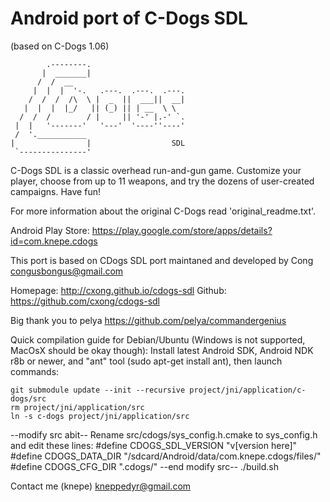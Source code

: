 Android port of C-Dogs SDL
========================

(based on C-Dogs 1.06)

            .--------.
           |  _______|
          /  /  __
         |  |  |  '-.   .---.  .---.  .---.
        /  /  /  /\  \ |  _  ||  ___||  __|
       |  |  |  |_/   || (_) || | __  \ \
      /  /  /        / |     || '-' |.-' `.
     |  |   '-------'   '---'  '----''----'
     /  '.___________
    |                |                  SDL
     `---------------'               


C-Dogs SDL is a classic overhead run-and-gun game. 
Customize your player, choose from up to 11 weapons,
and try the dozens of user-created campaigns. Have fun!

For more information about the original C-Dogs read 'original\_readme.txt'.

Android Play Store: https://play.google.com/store/apps/details?id=com.knepe.cdogs

This port is based on CDogs SDL port maintaned and developed by Cong <congusbongus@gmail.com>

Homepage: http://cxong.github.io/cdogs-sdl
Github: https://github.com/cxong/cdogs-sdl

Big thank you to pelya https://github.com/pelya/commandergenius

Quick compilation guide for Debian/Ubuntu (Windows is not supported, MacOsX should be okay though):
Install latest Android SDK, Android NDK r8b or newer, and "ant" tool (sudo apt-get install ant),
then launch commands:

    git submodule update --init --recursive project/jni/application/c-dogs/src    
    rm project/jni/application/src
    ln -s c-dogs project/jni/application/src
--modify src abit--
Rename src/cdogs/sys_config.h.cmake to sys_config.h and edit these lines:
#define CDOGS_SDL_VERSION "v[version here]"
#define CDOGS_DATA_DIR "/sdcard/Android/data/com.knepe.cdogs/files/"
#define CDOGS_CFG_DIR ".cdogs/"
--end modify src--
    ./build.sh
    
Contact me (knepe) <kneppedyr@gmail.com>
